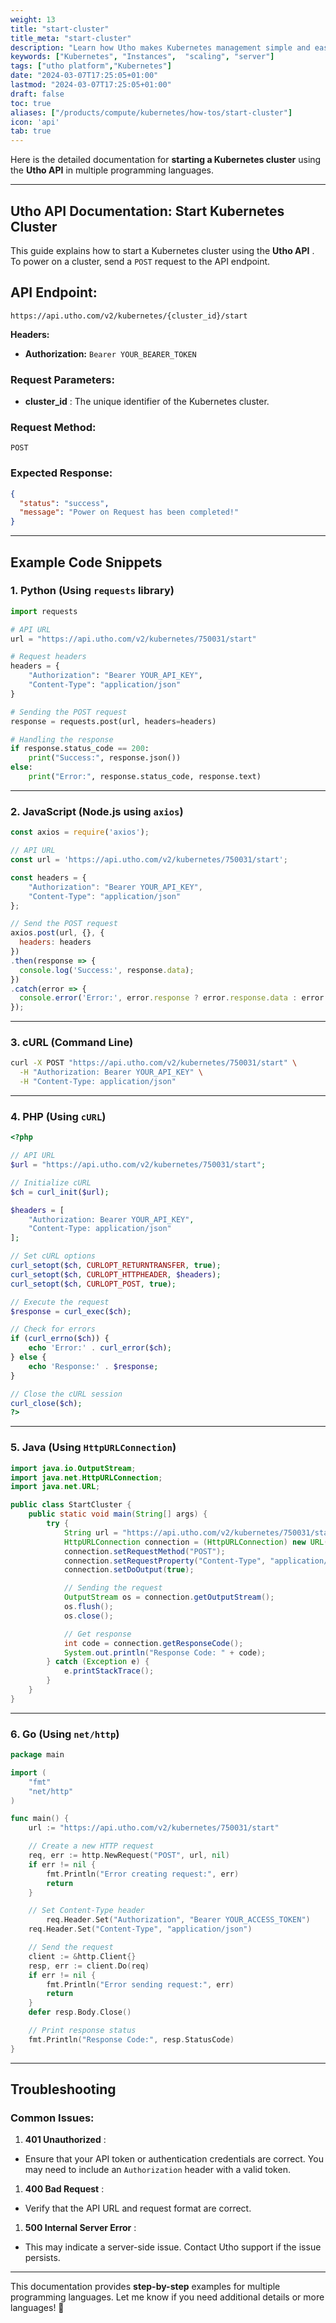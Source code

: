 ```yaml
---
weight: 13
title: "start-cluster"
title_meta: "start-cluster"
description: "Learn how Utho makes Kubernetes management simple and easy so you easily anticipate your kubernetes infrastructure costs"
keywords: ["Kubernetes", "Instances",  "scaling", "server"]
tags: ["utho platform","Kubernetes"]
date: "2024-03-07T17:25:05+01:00"
lastmod: "2024-03-07T17:25:05+01:00"
draft: false
toc: true
aliases: ["/products/compute/kubernetes/how-tos/start-cluster"]
icon: 'api'
tab: true
---
```

Here is the detailed documentation for **starting a Kubernetes cluster** using the **Utho API** in multiple programming languages.

---

## Utho API Documentation: Start Kubernetes Cluster

This guide explains how to start a Kubernetes cluster using the  **Utho API** . To power on a cluster, send a `POST` request to the API endpoint.

## API Endpoint:

```
https://api.utho.com/v2/kubernetes/{cluster_id}/start
```

**Headers:**

* **Authorization:** `Bearer YOUR_BEARER_TOKEN`

### Request Parameters:

* **cluster_id** : The unique identifier of the Kubernetes cluster.

### Request Method:

`POST`

### Expected Response:

```json
{
  "status": "success",
  "message": "Power on Request has been completed!"
}
```

---

## Example Code Snippets

### 1. **Python (Using `requests` library)**

```python
import requests

# API URL
url = "https://api.utho.com/v2/kubernetes/750031/start"

# Request headers
headers = {
    "Authorization": "Bearer YOUR_API_KEY",
    "Content-Type": "application/json"
}

# Sending the POST request
response = requests.post(url, headers=headers)

# Handling the response
if response.status_code == 200:
    print("Success:", response.json())
else:
    print("Error:", response.status_code, response.text)
```

---

### 2. **JavaScript (Node.js using `axios`)**

```javascript
const axios = require('axios');

// API URL
const url = 'https://api.utho.com/v2/kubernetes/750031/start';

const headers = {
    "Authorization": "Bearer YOUR_API_KEY",
    "Content-Type": "application/json"
};

// Send the POST request
axios.post(url, {}, {
  headers: headers
})
.then(response => {
  console.log('Success:', response.data);
})
.catch(error => {
  console.error('Error:', error.response ? error.response.data : error.message);
});
```

---

### 3. **cURL (Command Line)**

```bash
curl -X POST "https://api.utho.com/v2/kubernetes/750031/start" \
  -H "Authorization: Bearer YOUR_API_KEY" \
  -H "Content-Type: application/json"
```

---

### 4. **PHP (Using `cURL`)**

```php
<?php

// API URL
$url = "https://api.utho.com/v2/kubernetes/750031/start";

// Initialize cURL
$ch = curl_init($url);

$headers = [
    "Authorization: Bearer YOUR_API_KEY",
    "Content-Type: application/json"
];

// Set cURL options
curl_setopt($ch, CURLOPT_RETURNTRANSFER, true);
curl_setopt($ch, CURLOPT_HTTPHEADER, $headers);
curl_setopt($ch, CURLOPT_POST, true);

// Execute the request
$response = curl_exec($ch);

// Check for errors
if (curl_errno($ch)) {
    echo 'Error:' . curl_error($ch);
} else {
    echo 'Response:' . $response;
}

// Close the cURL session
curl_close($ch);
?>
```

---

### 5. **Java (Using `HttpURLConnection`)**

```java
import java.io.OutputStream;
import java.net.HttpURLConnection;
import java.net.URL;

public class StartCluster {
    public static void main(String[] args) {
        try {
            String url = "https://api.utho.com/v2/kubernetes/750031/start";
            HttpURLConnection connection = (HttpURLConnection) new URL(url).openConnection();
            connection.setRequestMethod("POST");
            connection.setRequestProperty("Content-Type", "application/json", "Authorization", "Bearer YOUR_API_KEY");
            connection.setDoOutput(true);

            // Sending the request
            OutputStream os = connection.getOutputStream();
            os.flush();
            os.close();

            // Get response
            int code = connection.getResponseCode();
            System.out.println("Response Code: " + code);
        } catch (Exception e) {
            e.printStackTrace();
        }
    }
}
```

---

### 6. **Go (Using `net/http`)**

```go
package main

import (
	"fmt"
	"net/http"
)

func main() {
	url := "https://api.utho.com/v2/kubernetes/750031/start"

	// Create a new HTTP request
	req, err := http.NewRequest("POST", url, nil)
	if err != nil {
		fmt.Println("Error creating request:", err)
		return
	}

	// Set Content-Type header
        req.Header.Set("Authorization", "Bearer YOUR_ACCESS_TOKEN")
	req.Header.Set("Content-Type", "application/json")

	// Send the request
	client := &http.Client{}
	resp, err := client.Do(req)
	if err != nil {
		fmt.Println("Error sending request:", err)
		return
	}
	defer resp.Body.Close()

	// Print response status
	fmt.Println("Response Code:", resp.StatusCode)
}
```

---

## Troubleshooting

### Common Issues:

1. **401 Unauthorized** :

* Ensure that your API token or authentication credentials are correct. You may need to include an `Authorization` header with a valid token.

1. **400 Bad Request** :

* Verify that the API URL and request format are correct.

1. **500 Internal Server Error** :

* This may indicate a server-side issue. Contact Utho support if the issue persists.

---

This documentation provides **step-by-step** examples for multiple programming languages. Let me know if you need additional details or more languages! 🚀
